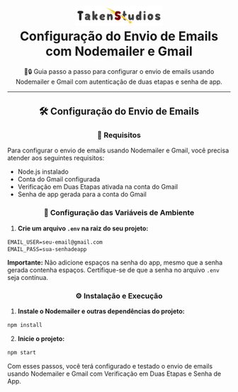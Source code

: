 <h1 align="center">
  <img src="./src/assets/images/ts/long_name.png" alt="TS Logo" width="200">
  <br>
  Configuração do Envio de Emails com Nodemailer e Gmail
  <br>
</h1>

<p align="center">📧🔒 Guia passo a passo para configurar o envio de emails usando Nodemailer e Gmail com autenticação de duas etapas e senha de app.</p>

---

<h2 align="center">🛠️ Configuração do Envio de Emails</h2>

<h3 align="center">🏁 Requisitos</h3>

Para configurar o envio de emails usando Nodemailer e Gmail, você precisa atender aos seguintes requisitos:

- Node.js instalado
- Conta do Gmail configurada
- Verificação em Duas Etapas ativada na conta do Gmail
- Senha de app gerada para a conta do Gmail

<h3 align="center">📝 Configuração das Variáveis de Ambiente</h3>

1. **Crie um arquivo `.env` na raiz do seu projeto:**

```env
EMAIL_USER=seu-email@gmail.com
EMAIL_PASS=sua-senhadeapp
```

**Importante:** Não adicione espaços na senha do app, mesmo que a senha gerada contenha espaços. Certifique-se de que a senha no arquivo `.env` seja contínua.

<h3 align="center">⚙️ Instalação e Execução</h3>

1. **Instale o Nodemailer e outras dependências do projeto:**

```sh
npm install
```

2. **Inicie o projeto:**

```sh
npm start
```

Com esses passos, você terá configurado e testado o envio de emails usando Nodemailer e Gmail com Verificação em Duas Etapas e Senha de App.